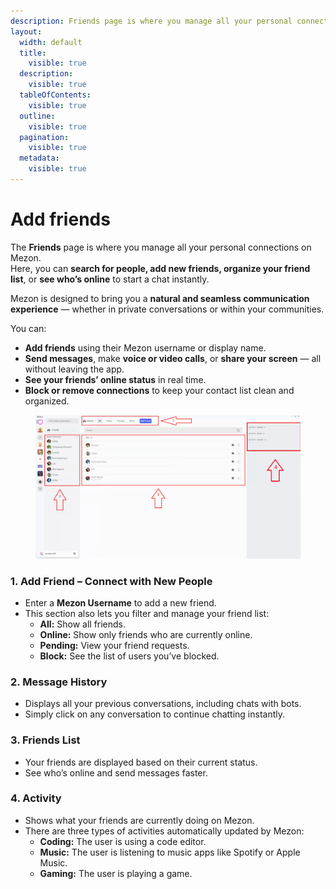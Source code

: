 ```yaml
---
description: Friends page is where you manage all your personal connections on Mezon.
layout:
  width: default
  title:
    visible: true
  description:
    visible: true
  tableOfContents:
    visible: true
  outline:
    visible: true
  pagination:
    visible: true
  metadata:
    visible: true
---
```


# Add friends

The **Friends** page is where you manage all your personal connections on Mezon.\
Here, you can **search for people, add new friends, organize your friend list**, or **see who’s online** to start a chat instantly.

Mezon is designed to bring you a **natural and seamless communication experience** — whether in private conversations or within your communities.

You can:

* **Add friends** using their Mezon username or display name.
* **Send messages**, make **voice or video calls**, or **share your screen** — all without leaving the app.
* **See your friends’ online status** in real time.
* **Block or remove connections** to keep your contact list clean and organized.

<figure><img src="../.gitbook/assets/image (102).png" alt=""><figcaption></figcaption></figure>

### **1. Add Friend – Connect with New People**

* Enter a **Mezon Username** to add a new friend.
* This section also lets you filter and manage your friend list:
  * **All:** Show all friends.
  * **Online:** Show only friends who are currently online.
  * **Pending:** View your friend requests.
  * **Block:** See the list of users you’ve blocked.

### **2. Message History**

* Displays all your previous conversations, including chats with bots.
* Simply click on any conversation to continue chatting instantly.

### **3. Friends List**

* Your friends are displayed based on their current status.
* See who’s online and send messages faster.

### **4. Activity**

* Shows what your friends are currently doing on Mezon.
* There are three types of activities automatically updated by Mezon:
  * **Coding:** The user is using a code editor.
  * **Music:** The user is listening to music apps like Spotify or Apple Music.
  * **Gaming:** The user is playing a game.
